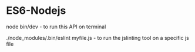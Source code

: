 # ES6-Nodejs
node bin/dev - to run this API on terminal


./node_modules/.bin/eslint myfile.js - to run the jslinting tool on a specific js file